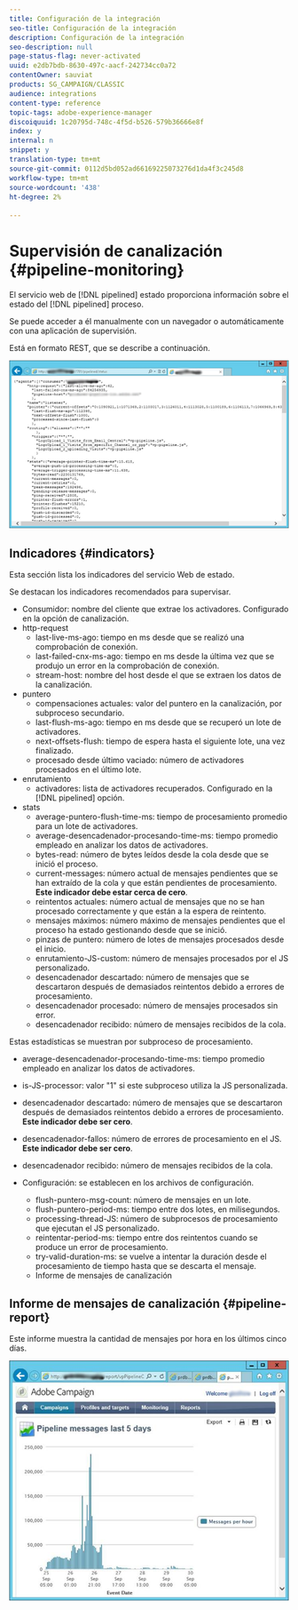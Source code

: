 ```yaml
---
title: Configuración de la integración
seo-title: Configuración de la integración
description: Configuración de la integración
seo-description: null
page-status-flag: never-activated
uuid: e2db7bdb-8630-497c-aacf-242734cc0a72
contentOwner: sauviat
products: SG_CAMPAIGN/CLASSIC
audience: integrations
content-type: reference
topic-tags: adobe-experience-manager
discoiquuid: 1c20795d-748c-4f5d-b526-579b36666e8f
index: y
internal: n
snippet: y
translation-type: tm+mt
source-git-commit: 0112d5bd052ad66169225073276d1da4f3c245d8
workflow-type: tm+mt
source-wordcount: '438'
ht-degree: 2%

---
```



# Supervisión de canalización {#pipeline-monitoring}

El servicio web de [!DNL pipelined] estado proporciona información sobre el estado del [!DNL pipelined] proceso.

Se puede acceder a él manualmente con un navegador o automáticamente con una aplicación de supervisión.

Está en formato REST, que se describe a continuación.

![](assets/triggers_8.png)

## Indicadores {#indicators}

Esta sección lista los indicadores del servicio Web de estado.

Se destacan los indicadores recomendados para supervisar.

* Consumidor: nombre del cliente que extrae los activadores. Configurado en la opción de canalización.
* http-request
   * last-live-ms-ago: tiempo en ms desde que se realizó una comprobación de conexión.
   * last-failed-cnx-ms-ago: tiempo en ms desde la última vez que se produjo un error en la comprobación de conexión.
   * stream-host: nombre del host desde el que se extraen los datos de la canalización.
* puntero
   * compensaciones actuales: valor del puntero en la canalización, por subproceso secundario.
   * last-flush-ms-ago: tiempo en ms desde que se recuperó un lote de activadores.
   * next-offsets-flush: tiempo de espera hasta el siguiente lote, una vez finalizado.
   * procesado desde último vaciado: número de activadores procesados en el último lote.
* enrutamiento
   * activadores: lista de activadores recuperados. Configurado en la [!DNL pipelined] opción.
* stats
   * average-puntero-flush-time-ms: tiempo de procesamiento promedio para un lote de activadores.
   * average-desencadenador-procesando-time-ms: tiempo promedio empleado en analizar los datos de activadores.
   * bytes-read: número de bytes leídos desde la cola desde que se inició el proceso.
   * current-messages: número actual de mensajes pendientes que se han extraído de la cola y que están pendientes de procesamiento. **Este indicador debe estar cerca de cero**.
   * reintentos actuales: número actual de mensajes que no se han procesado correctamente y que están a la espera de reintento.
   * mensajes máximos: número máximo de mensajes pendientes que el proceso ha estado gestionando desde que se inició.
   * pinzas de puntero: número de lotes de mensajes procesados desde el inicio.
   * enrutamiento-JS-custom: número de mensajes procesados por el JS personalizado.
   * desencadenador descartado: número de mensajes que se descartaron después de demasiados reintentos debido a errores de procesamiento.
   * desencadenador procesado: número de mensajes procesados sin error.
   * desencadenador recibido: número de mensajes recibidos de la cola.

Estas estadísticas se muestran por subproceso de procesamiento.

* average-desencadenador-procesando-time-ms: tiempo promedio empleado en analizar los datos de activadores.
* is-JS-processor: valor &quot;1&quot; si este subproceso utiliza la JS personalizada.
* desencadenador descartado: número de mensajes que se descartaron después de demasiados reintentos debido a errores de procesamiento. **Este indicador debe ser cero**.
* desencadenador-fallos: número de errores de procesamiento en el JS. **Este indicador debe ser cero**.
* desencadenador recibido: número de mensajes recibidos de la cola.

* Configuración: se establecen en los archivos de configuración.
   * flush-puntero-msg-count: número de mensajes en un lote.
   * flush-puntero-period-ms: tiempo entre dos lotes, en milisegundos.
   * processing-thread-JS: número de subprocesos de procesamiento que ejecutan el JS personalizado.
   * reintentar-period-ms: tiempo entre dos reintentos cuando se produce un error de procesamiento.
   * try-valid-duration-ms: se vuelve a intentar la duración desde el procesamiento de tiempo hasta que se descarta el mensaje.
   * Informe de mensajes de canalización

## Informe de mensajes de canalización {#pipeline-report}

Este informe muestra la cantidad de mensajes por hora en los últimos cinco días.

![](assets/triggers_9.png)

